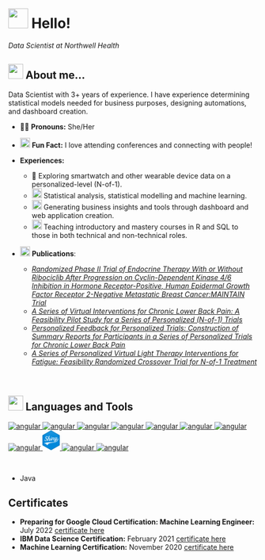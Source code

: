 # <img src="https://user-images.githubusercontent.com/42378118/110234147-e3259600-7f4e-11eb-95be-0c4047144dea.gif" width="40" height="40"/> Hello!

*Data Scientist at Northwell Health*

## <img src="https://github.com/heejoon123/heejoon123/assets/19496164/6b466f24-6391-482e-85be-3ba28cedbb1c" width="30" height="30"/> About me...

Data Scientist with 3+ years of experience. I have experience determining statistical models needed for business purposes, designing automations, and dashboard creation. 

- 👨‍💻 **Pronouns:** She/Her
- <img src="https://github.com/heejoon123/heejoon123/assets/19496164/0092a0af-5552-4477-b172-8a1e0499c102" width="20" height="20"/> **Fun Fact:** I love attending conferences and connecting with people!

- **Experiences:**
  - 🚀 Exploring smartwatch and other wearable device data on a personalized-level (N-of-1).
  - <img src="https://github.com/heejoon123/heejoon123/assets/19496164/1979b588-4124-4d39-a7b4-dde3df60a1c2" width="20" height="20"/> Statistical analysis, statistical modelling and machine learning.
  - <img src="https://github.com/heejoon123/heejoon123/assets/19496164/ef7b0935-110b-49ed-891a-c302d128ab9f" width="20" height="20"/> Generating business insights and tools through dashboard and web application creation.
  - <img src="https://github.com/heejoon123/heejoon123/assets/19496164/ce25e198-2153-4a66-b40f-85347293ea61" width="20" height="20"/> Teaching introductory and mastery courses in R and SQL to those in both technical and non-technical roles.


- <img src="https://github.com/heejoon123/heejoon123/assets/19496164/5e0fa076-91f2-4b7f-ba44-caf788286747" width ="20" height="20"/> **Publications**:
  - [*Randomized Phase II Trial of Endocrine Therapy With or Without Ribociclib After Progression on Cyclin-Dependent Kinase 4/6 Inhibition in Hormone Receptor-Positive, Human Epidermal Growth Factor Receptor 2-Negative Metastatic Breast Cancer:MAINTAIN Trial*](https://ascopubs.org/doi/10.1200/JCO.22.02392)
  - [*A Series of Virtual Interventions for Chronic Lower Back Pain: A Feasibility Pilot Study for a Series of Personalized (N-of-1) Trials*](https://hdsr.mitpress.mit.edu/pub/9c034nf7/release/1)
  - [*Personalized Feedback for Personalized Trials: Construction of Summary Reports for Participants in a Series of Personalized Trials for Chronic Lower Back Pain*](https://hdsr.mitpress.mit.edu/pub/n3hbli1d/release/1)
  - [*A Series of Personalized Virtual Light Therapy Interventions for Fatigue: Feasibility Randomized Crossover Trial for N-of-1 Treatment*](https://formative.jmir.org/2023/1/e45510)

<br>

## <img src="https://github.com/heejoon123/heejoon123/assets/19496164/3d4c5bc6-4677-4fc6-9f90-afbd73d63a15" width="30" height="30"/> Languages and Tools

<p align="left">
  <a href="https://www.w3schools.com/cpp/" target="_blank"> <img src="https://user-images.githubusercontent.com/42747200/46140125-da084900-c26d-11e8-8ea7-c45ae6306309.png" alt="angular" width="35" height="40"/> </a>
  <a href="https://www.docker.com/" target="_blank"> <img src="https://img.icons8.com/?size=2x&id=cdYUlRaag9G9&format=png" alt="angular" width="40" height="40"/> </a>
  <a href="https://git-scm.com/" target="_blank"> <img src="https://git-scm.com/images/logos/logomark-orange@2x.png" alt="angular" width="40" height="40"/> </a>
  <a href="https://www.microsoft.com/en-us/sql-server" target="_blank"> <img src="https://brandslogos.com/wp-content/uploads/thumbs/microsoft-sql-server-logo-vector.svg" alt="angular" width="60" height="40"/> </a>
  <a href="https://www.mysql.com/" target="_blank"> <img src="https://www.mysql.com/common/logos/logo-mysql-170x115.png" alt="angular" width="60" height="40"/> </a>
  <a href="https://pandas.pydata.org/" target="_blank"> <img src="https://pandas.pydata.org/static/img/pandas_mark.svg" alt="angular" width="35" height="40"/> </a>
  <a href="https://www.python.org/psf-landing/" target="_blank"> <img src="https://s3.dualstack.us-east-2.amazonaws.com/pythondotorg-assets/media/community/logos/python-logo-only.png" alt="angular" width="35" height="40"/> </a>
  <a href="https://cran.r-project.org/" target="_blank"> <img src="https://www.r-project.org/logo/Rlogo.png" alt="angular" width="50" height="40"/> </a>
  <a href="https://www.rstudio.com/products/shiny/" target="_blank"> <img src="https://raw.githubusercontent.com/rstudio/hex-stickers/main/thumbs/shiny.png" alt="angular" width="35" height="40"/> </a>
  <a href="https://seaborn.pydata.org/index.html" target="_blank"> <img src="https://seaborn.pydata.org/_images/logo-mark-lightbg.svg" alt="angular" width="35" height="40"/> </a>
  <a href="https://www.tensorflow.org/" target="_blank"> <img src="https://upload.wikimedia.org/wikipedia/commons/thumb/2/2d/Tensorflow_logo.svg/1200px-Tensorflow_logo.svg.png" alt="angular" width="35" height="40"/> </a>
</p>
<br>

* Java

## Certificates

- **Preparing for Google Cloud Certification: Machine Learning Engineer:** July 2022 [certificate here](https://coursera.org/share/efad4526f15c0754ab849d28faa3ff0f)
- **IBM Data Science Certification:** February 2021 [certificate here](https://www.coursera.org/account/accomplishments/specialization/certificate/8Q5ER7EFRRUD)
- **Machine Learning Certification:** November 2020 [certificate here](https://www.coursera.org/account/accomplishments/certificate/96AT9PFUXLL8)
